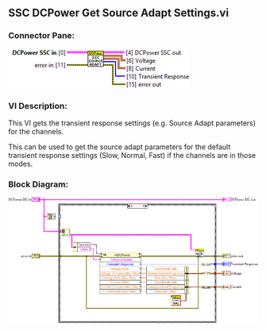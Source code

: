 ## **SSC DCPower Get Source Adapt Settings.vi**
### Connector Pane:
![alt text](/docs/images/Instrument%20Control/DCPower/SSC%20DCPower/Source/Source%20Adapt/SSC%20DCPower%20Get%20Source%20Adapt%20Settings.vic.png "SSC DCPower Get Source Adapt Settings.vi connector pane")

### VI Description:
This VI gets the transient response settings (e.g. Source Adapt parameters) for the channels.

This can be used to get the source adapt parameters for the default transient response settings (Slow, Normal, Fast) if the channels are in those modes.

### Block Diagram:
![alt text](/docs/images/Instrument%20Control/DCPower/SSC%20DCPower/Source/Source%20Adapt/SSC%20DCPower%20Get%20Source%20Adapt%20Settings.vid.png "SSC DCPower Get Source Adapt Settings.vi block diagram")
